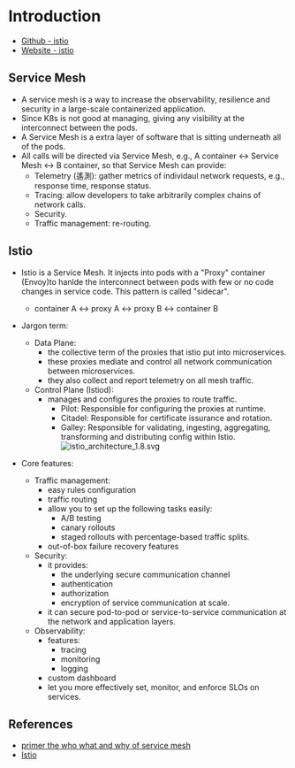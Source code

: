 # Introduction
- [Github - istio](https://github.com/istio/istio)
- [Website - istio](https://istio.io/)

## Service Mesh
- A service mesh is a way to increase the observability, resilience and security in a large-scale containerized application.
- Since K8s is not good at managing, giving any visibility at the interconnect between the pods.
- A Service Mesh is a extra layer of software that is sitting underneath all of the pods.
- All calls will be directed via Service Mesh, e.g., A container <-> Service Mesh <-> B container, so that Service Mesh can provide:
    - Telemetry (遙測): gather metrics of individaul network requests, e.g., response time, response status.
    - Tracing: allow developers to take arbitrarily complex chains of network calls.
    - Security.
    - Traffic management: re-routing.

## Istio
- Istio is a Service Mesh. It injects into pods with a "Proxy" container (Envoy)to hanlde the interconnect between pods with few or no code changes in service code. This pattern is called "sidecar".
    - container A <-> proxy A <-> proxy B <-> container B 
- Jargon term:
    - Data Plane:
        - the collective term of the proxies that istio put into microservices.
        - these proxies mediate and control all network communication between microservices.
        - they also collect and report telemetry on all mesh traffic.
    - Control Plane (Istiod):
        - manages and configures the proxies to route traffic.
            - Pilot: Responsible for configuring the proxies at runtime.
            - Citadel: Responsible for certificate issurance and rotation.
            - Galley: Responsible for validating, ingesting, aggregating, transforming and distributing config within Istio.
![istio_architecture_1.8.svg](https://istio.io/latest/docs/ops/deployment/architecture/arch.svg)

- Core features:
    - Traffic management:
        - easy rules configuration 
        - traffic routing
        - allow you to set up the following tasks easily:
            - A/B testing
            - canary rollouts
            - staged rollouts with percentage-based traffic splits.
        - out-of-box failure recovery features
    - Security: 
        - it provides:
            - the underlying secure communication channel
            - authentication
            - authorization
            - encryption of service communication at scale. 
        - it can secure pod-to-pod or service-to-service communication at the network and application layers.
    - Observability:
        - features:
            - tracing
            - monitoring
            - logging
        - custom dashboard
        - let you more effectively set, monitor, and enforce SLOs on services.

## References
- [primer the who what and why of service mesh](https://thenewstack.io/primer-the-who-what-and-why-of-service-mesh)
- [Istio](https://istio.io/latest/)
